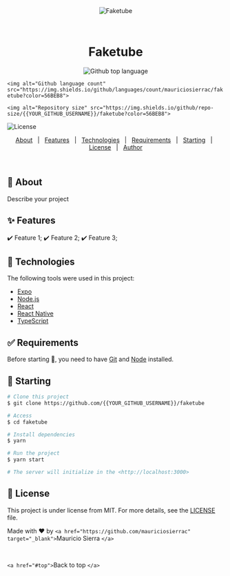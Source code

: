 <div align="center" id="top"> 
  <img src="./.github/app.gif" alt="Faketube" />

&#xa0;

<!-- <a href="https://faketube.netlify.app">Demo</a> -->

</div>

<h1 align="center">Faketube</h1>

<p align="center">
  <img alt="Github top language" src="https://img.shields.io/github/languages/top/{{YOUR_GITHUB_USERNAME}}/faketube?color=56BEB8">

`<img alt="Github language count" src="https://img.shields.io/github/languages/count/mauriciosierrac/faketube?color=56BEB8">`

`<img alt="Repository size" src="https://img.shields.io/github/repo-size/{{YOUR_GITHUB_USERNAME}}/faketube?color=56BEB8">`

<img alt="License" src="https://img.shields.io/github/license/{{YOUR_GITHUB_USERNAME}}/faketube?color=56BEB8">

<!-- <img alt="Github issues" src="https://img.shields.io/github/issues/{{YOUR_GITHUB_USERNAME}}/faketube?color=56BEB8" /> -->

<!-- <img alt="Github forks" src="https://img.shields.io/github/forks/{{YOUR_GITHUB_USERNAME}}/faketube?color=56BEB8" /> -->

<!-- <img alt="Github stars" src="https://img.shields.io/github/stars/{{YOUR_GITHUB_USERNAME}}/faketube?color=56BEB8" /> -->

</p>

<!-- Status -->

<!-- <h4 align="center"> 
	🚧  Faketube 🚀 Under construction...  🚧
</h4> 

<hr> -->

<p align="center">
  <a href="#dart-about">About</a>   |   
  <a href="#sparkles-features">Features</a>   |  
  <a href="#rocket-technologies">Technologies</a>   |  
  <a href="#white_check_mark-requirements">Requirements</a>   |  
  <a href="#checkered_flag-starting">Starting</a>   |  
  <a href="#memo-license">License</a>   |  
  <a href="https://github.com/{{YOUR_GITHUB_USERNAME}}" target="_blank">Author</a>
</p>

<br>

## 🎯 About

Describe your project

## ✨ Features

✔️ Feature 1;
✔️ Feature 2;
✔️ Feature 3;

## 🚀 Technologies

The following tools were used in this project:

- [Expo](https://expo.io/)
- [Node.js](https://nodejs.org/en/)
- [React](https://pt-br.reactjs.org/)
- [React Native](https://reactnative.dev/)
- [TypeScript](https://www.typescriptlang.org/)

## ✅ Requirements

Before starting 🏁, you need to have [Git](https://git-scm.com) and [Node](https://nodejs.org/en/) installed.

## 🏁 Starting

```bash
# Clone this project
$ git clone https://github.com/{{YOUR_GITHUB_USERNAME}}/faketube

# Access
$ cd faketube

# Install dependencies
$ yarn

# Run the project
$ yarn start

# The server will initialize in the <http://localhost:3000>
```

## 📝 License

This project is under license from MIT. For more details, see the [LICENSE](LICENSE.md) file.

Made with ❤️ by `<a href="https://github.com/mauriciosierrac" target="_blank">`Mauricio Sierra `</a>`

&#xa0;

`<a href="#top">`Back to top `</a>`

